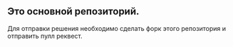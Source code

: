 ## Это основной репозиторий.

Для отправки решения необходимо сделать форк этого репозитория и отправить пулл реквест.